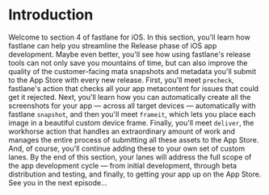 # Introduction
Welcome to section 4 of fastlane for iOS.
In this section, you'll learn how fastlane can help you streamline the Release phase of iOS app development. Maybe even better, you'll see how using fastlane's release tools can not only save you mountains of time, but can also improve the quality of the customer-facing mata snapshots and metadata you'll submit to the App Store with every new release.
First, you'll meet `precheck`, fastlane's action that checks all your app metacontent for issues that could get it rejected.
Next, you'll learn how you can automatically create all the screenshots for your app — across all target devices — automatically with fastlane `snapshot`, and then you'll meet `frameit`, which lets you place each image in a beautiful custom device frame.
Finally, you'll meet `deliver`, the workhorse action that handles an extraordinary amount of work and manages the entire process of submitting all these assets to the App Store.
And, of course, you'll continue adding these to your own set of custom lanes. By the end of this section, your lanes will address the full scope of the app development cycle — from initial development, through beta distribution and testing, and finally, to getting your app up on the App Store.
See you in the next episode…